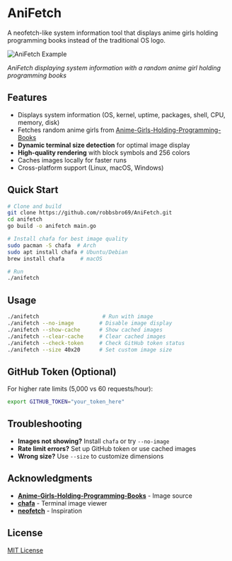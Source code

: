 # AniFetch

A neofetch-like system information tool that displays anime girls holding programming books instead of the traditional OS logo.

![AniFetch Example](pkg/example/anifetch-example.png)

*AniFetch displaying system information with a random anime girl holding programming books*

## Features

- Displays system information (OS, kernel, uptime, packages, shell, CPU, memory, disk)
- Fetches random anime girls from [Anime-Girls-Holding-Programming-Books](https://github.com/cat-milk/Anime-Girls-Holding-Programming-Books)
- **Dynamic terminal size detection** for optimal image display
- **High-quality rendering** with block symbols and 256 colors
- Caches images locally for faster runs
- Cross-platform support (Linux, macOS, Windows)

## Quick Start

```bash
# Clone and build
git clone https://github.com/robbsbro69/AniFetch.git
cd anifetch
go build -o anifetch main.go

# Install chafa for best image quality
sudo pacman -S chafa  # Arch
sudo apt install chafa # Ubuntu/Debian
brew install chafa     # macOS

# Run
./anifetch
```

## Usage

```bash
./anifetch                    # Run with image
./anifetch --no-image        # Disable image display
./anifetch --show-cache      # Show cached images
./anifetch --clear-cache     # Clear cached images
./anifetch --check-token     # Check GitHub token status
./anifetch --size 40x20      # Set custom image size
```

## GitHub Token (Optional)

For higher rate limits (5,000 vs 60 requests/hour):

```bash
export GITHUB_TOKEN="your_token_here"
```

## Troubleshooting

- **Images not showing?** Install `chafa` or try `--no-image`
- **Rate limit errors?** Set up GitHub token or use cached images
- **Wrong size?** Use `--size` to customize dimensions

## Acknowledgments

- **[Anime-Girls-Holding-Programming-Books](https://github.com/cat-milk/Anime-Girls-Holding-Programming-Books)** - Image source
- **[chafa](https://hpjansson.org/chafa/)** - Terminal image viewer
- **[neofetch](https://github.com/dylanaraps/neofetch)** - Inspiration

## License

[MIT License](LICENSE)
